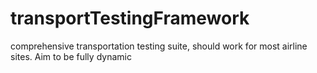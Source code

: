 # transportTestingFramework
comprehensive transportation testing suite, should work for most airline sites. Aim to be fully dynamic
